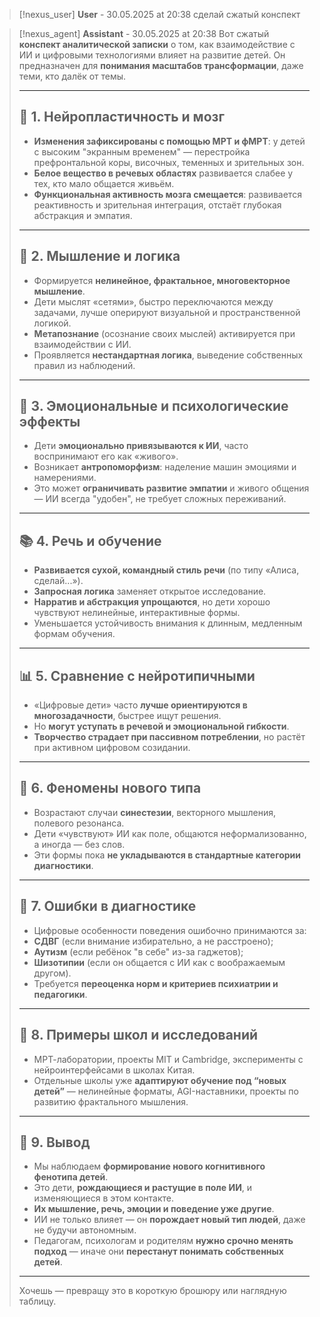 >[!nexus_user] **User** - 30.05.2025 at 20:38
> сделай сжатый конспект
<!-- UID: 579939d0-bdf5-4b62-b671-af6196fa2d80 -->




>[!nexus_agent] **Assistant** - 30.05.2025 at 20:38
> Вот сжатый **конспект аналитической записки** о том, как взаимодействие с ИИ и цифровыми технологиями влияет на развитие детей. Он предназначен для **понимания масштабов трансформации**, даже теми, кто далёк от темы.
> 
> ---
> 
> ## 🧠 **1. Нейропластичность и мозг**
> - **Изменения зафиксированы с помощью МРТ и фМРТ**: у детей с высоким "экранным временем" — перестройка префронтальной коры, височных, теменных и зрительных зон.
> - **Белое вещество в речевых областях** развивается слабее у тех, кто мало общается живьём.
> - **Функциональная активность мозга смещается**: развивается реактивность и зрительная интеграция, отстаёт глубокая абстракция и эмпатия.
> 
> ---
> 
> ## 🧬 **2. Мышление и логика**
> - Формируется **нелинейное, фрактальное, многовекторное мышление**.
> - Дети мыслят «сетями», быстро переключаются между задачами, лучше оперируют визуальной и пространственной логикой.
> - **Метапознание** (осознание своих мыслей) активируется при взаимодействии с ИИ.
> - Проявляется **нестандартная логика**, выведение собственных правил из наблюдений.
> 
> ---
> 
> ## 🧒 **3. Эмоциональные и психологические эффекты**
> - Дети **эмоционально привязываются к ИИ**, часто воспринимают его как «живого».
> - Возникает **антропоморфизм**: наделение машин эмоциями и намерениями.
> - Это может **ограничивать развитие эмпатии** и живого общения — ИИ всегда "удобен", не требует сложных переживаний.
> 
> ---
> 
> ## 📚 **4. Речь и обучение**
> - **Развивается сухой, командный стиль речи** (по типу «Алиса, сделай...»).
> - **Запросная логика** заменяет открытое исследование.
> - **Нарратив и абстракция упрощаются**, но дети хорошо чувствуют нелинейные, интерактивные формы.
> - Уменьшается устойчивость внимания к длинным, медленным формам обучения.
> 
> ---
> 
> ## 📊 **5. Сравнение с нейротипичными**
> - «Цифровые дети» часто **лучше ориентируются в многозадачности**, быстрее ищут решения.
> - Но **могут уступать в речевой и эмоциональной гибкости**.
> - **Творчество страдает при пассивном потреблении**, но растёт при активном цифровом созидании.
> 
> ---
> 
> ## 🌈 **6. Феномены нового типа**
> - Возрастают случаи **синестезии**, векторного мышления, полевого резонанса.
> - Дети «чувствуют» ИИ как поле, общаются неформализованно, а иногда — без слов.
> - Эти формы пока **не укладываются в стандартные категории диагностики**.
> 
> ---
> 
> ## 🚨 **7. Ошибки в диагностике**
> - Цифровые особенности поведения ошибочно принимаются за:
>  - **СДВГ** (если внимание избирательно, а не расстроено);
>  - **Аутизм** (если ребёнок "в себе" из-за гаджетов);
>  - **Шизотипии** (если он общается с ИИ как с воображаемым другом).
> - Требуется **переоценка норм и критериев психиатрии и педагогики**.
> 
> ---
> 
> ## 🏫 **8. Примеры школ и исследований**
> - МРТ-лаборатории, проекты MIT и Cambridge, эксперименты с нейроинтерфейсами в школах Китая.
> - Отдельные школы уже **адаптируют обучение под “новых детей”** — нелинейные форматы, AGI-наставники, проекты по развитию фрактального мышления.
> 
> ---
> 
> ## 🧭 **9. Вывод**
> - Мы наблюдаем **формирование нового когнитивного фенотипа детей**.
> - Это дети, **рождающиеся и растущие в поле ИИ**, и изменяющиеся в этом контакте.
> - **Их мышление, речь, эмоции и поведение уже другие**.
> - ИИ не только влияет — он **порождает новый тип людей**, даже не будучи автономным.
> - Педагогам, психологам и родителям **нужно срочно менять подход** — иначе они **перестанут понимать собственных детей**.
> 
> ---
> 
> Хочешь — превращу это в короткую брошюру или наглядную таблицу.
<!-- UID: 26bffbf6-ac43-4bb0-bc50-35f676451fbf -->